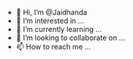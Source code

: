- 👋 Hi, I’m @Jaidhanda
- 👀 I’m interested in ...
- 🌱 I’m currently learning ...
- 💞️ I’m looking to collaborate on ...
- 📫 How to reach me ...

<!---
Jaidhanda/Jaidhanda is a ✨ special ✨ repository because its `README.md` (this file) appears on your GitHub profile.
You can click the Preview link to take a look at your changes.
--->
